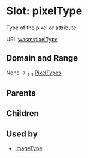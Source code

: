 
# Slot: pixelType


Type of the pixel or attribute.

URI: [wasm:pixelType](https://w3id.org/itk/wasmpixelType)


## Domain and Range

None &#8594;  <sub>1..1</sub> [PixelTypes](PixelTypes.md)

## Parents


## Children


## Used by

 * [ImageType](ImageType.md)
